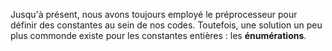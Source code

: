 Jusqu'à présent, nous avons toujours employé le préprocesseur pour définir des constantes au sein de nos codes. Toutefois, une solution un peu plus commonde existe pour les constantes entières : les **énumérations**.
